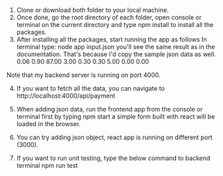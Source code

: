 1. Clone or download both folder to your local machine.
2. Once done, go the root directory of each folder, open console or terminal on the current directory and type
npm install  <enter> to install all the packages.
3. After installing all the packages, start running the app as follows
  In terminal <backend> type:
  node app input.json <enter> you'll see the same result as in the documentation. That's because I'd copy the sample json data as well. 
0.06
0.90
87.00
3.00
0.30
0.30
5.00
0.00
0.00
  
Note that my backend server is running on port 4000.

4. If you want to fetch all the data, you can navigate to http://localhost:4000/api/payment
5. When adding json data, run the frontend app from the console or terminal first by typing
npm start  <enter> a simple form built with react will be loaded in the browser.
 
6. You can try adding json object, react app is running on different port (3000).
7. If you want to run unit testing, type the below command to backend terminal
npm run test  <enter>
